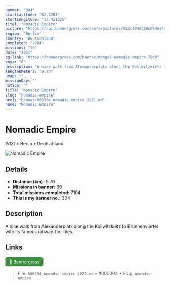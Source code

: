 ```yaml
---
nummer: "304"
startLatitude: "52.5203"
startLongitude: "13.411325"
titel: "Nomadic Empire"
picture: "https://api.bannergress.com/bnrs/pictures/932c194d300c09de14c4da890d091230"
region: "Berlin"
country: "Deutschland"
completed: "7104"
missions: "30"
date: "2021"
bg-link: "https://bannergress.com/banner/mongol-nomadic-empire-75d0"
onyx: "0"
description: "A nice walk from Alexanderplatz along the Kollwitzkietz to Brunnenviertel with its famous railway-facilities."
lengthKMeters: "9,70"
umap: ""
missionDay: ""
notice: ""
title: "Nomadic Empire"
slug: "nomadic-empire"
href: "banner/000304_nomadic-empire_2021.md"
name: "Nomadic Empire"
---
```

# Nomadic Empire

*2021* • Berlin • Deutschland

![Nomadic Empire](https://api.bannergress.com/bnrs/pictures/932c194d300c09de14c4da890d091230)



## Details
- **Distance (km):** 9.70
- **Missions in banner:** 30
- **Total missions completed:** 7104
- **This is my banner no.:** 304



## Description
A nice walk from Alexanderplatz along the Kollwitzkietz to Brunnenviertel with its famous railway-facilities.



## Links
<a href="https://bannergress.com/banner/mongol-nomadic-empire-75d0" target="_blank" style="display:inline-block;margin-right:8px;padding:6px 12px;background:#3c8b3c;color:#fff;text-decoration:none;border-radius:6px;">🔗 Bannergress</a>



> File: `000304_nomadic-empire_2021.md`
> • #000304
> • Slug: `nomadic-empire`
